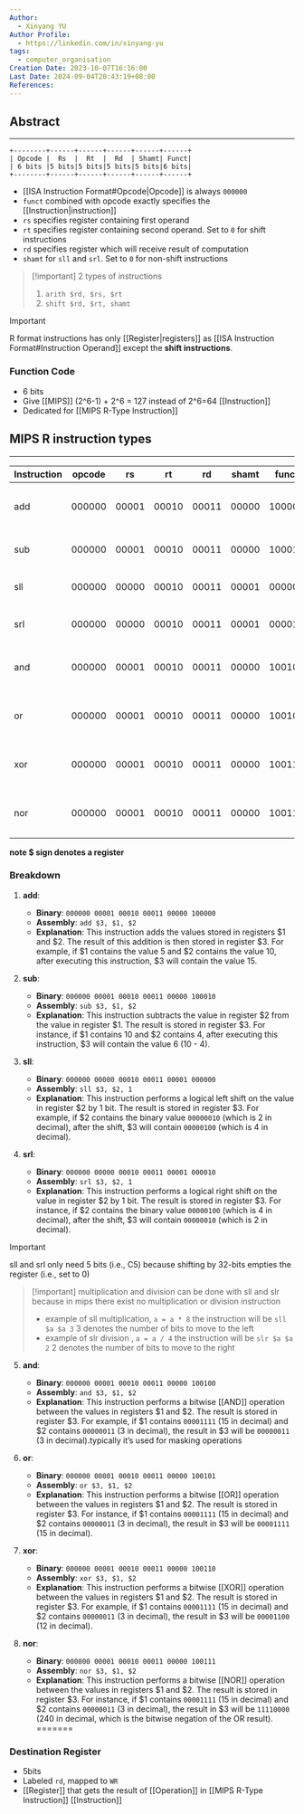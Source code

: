 ```yaml
---
Author:
  - Xinyang YU
Author Profile:
  - https://linkedin.com/in/xinyang-yu
tags:
  - computer_organisation
Creation Date: 2023-10-07T16:16:00
Last Date: 2024-09-04T20:43:19+08:00
References: 
---
```

## Abstract
---
```
+--------+------+------+------+------+------+
| Opcode |  Rs  |  Rt  |  Rd  | Shamt| Funct|
| 6 bits |5 bits|5 bits|5 bits|5 bits|6 bits|
+--------+------+------+------+------+------+
```

- [[ISA Instruction Format#Opcode|Opcode]] is always `000000`
- `funct` combined with opcode exactly specifies the [[Instruction|instruction]]
- `rs` specifies register containing first operand
- `rt` specifies register containing second operand. Set to `0` for shift instructions
- `rd` specifies register which will receive result of computation
- `shamt` for `sll` and `srl`. Set to `0` for non-shift instructions


>[!important] 2 types of instructions
> 1. `arith $rd, $rs, $rt`
> 2. `shift $rd, $rt, shamt`

>[!important]
> R format instructions has only [[Register|registers]] as [[ISA Instruction Format#Instruction Operand]] except the **shift instructions**.
### Function Code
- 6 bits 
- Give [[MIPS]] (2^6-1) + 2^6 = 127 instead of 2^6=64 [[Instruction]]
- Dedicated for [[MIPS R-Type Instruction]] 


## MIPS R instruction types 
--- 


| Instruction | opcode | rs    | rt    | rd    | shamt | funct  | Explanation                                |
| ----------- | ------ | ----- | ----- | ----- | ----- | ------ | ------------------------------------------ |
| add         | 000000 | 00001 | 00010 | 00011 | 00000 | 100000 | Adds the values in $1 and $2, stores in $3 |
| sub         | 000000 | 00001 | 00010 | 00011 | 00000 | 100010 | Subtracts $2 from $1, stores in $3         |
| sll         | 000000 | 00000 | 00010 | 00011 | 00001 | 000000 | Shift $2 left by 1, stores in $3           |
| srl         | 000000 | 00000 | 00010 | 00011 | 00001 | 000010 | Shift $2 right by 1, stores in $3          |
| and         | 000000 | 00001 | 00010 | 00011 | 00000 | 100100 | Bitwise AND of $1 and $2, stores in $3     |
| or          | 000000 | 00001 | 00010 | 00011 | 00000 | 100101 | Bitwise OR of $1 and $2, stores in $3      |
| xor         | 000000 | 00001 | 00010 | 00011 | 00000 | 100110 | Bitwise XOR of $1 and $2, stores in $3     |
| nor         | 000000 | 00001 | 00010 | 00011 | 00000 | 100111 | Bitwise NOR of $1 and $2, stores in $3     |
**note $ sign denotes a register**
###  Breakdown

1. **add**: 
   - **Binary**: `000000 00001 00010 00011 00000 100000`
   - **Assembly**: `add $3, $1, $2`
   - **Explanation**: This instruction adds the values stored in registers $1 and $2. The result of this addition is then stored in register $3. For example, if $1 contains the value 5 and $2 contains the value 10, after executing this instruction, $3 will contain the value 15.

2. **sub**: 
   - **Binary**: `000000 00001 00010 00011 00000 100010`
   - **Assembly**: `sub $3, $1, $2`
   - **Explanation**: This instruction subtracts the value in register $2 from the value in register $1. The result is stored in register $3. For instance, if $1 contains 10 and $2 contains 4, after executing this instruction, $3 will contain the value 6 (10 - 4).

3. **sll**: 
   - **Binary**: `000000 00000 00010 00011 00001 000000`
   - **Assembly**: `sll $3, $2, 1`
   - **Explanation**: This instruction performs a logical left shift on the value in register $2 by 1 bit. The result is stored in register $3. For example, if $2 contains the binary value `00000010` (which is 2 in decimal), after the shift, $3 will contain `00000100` (which is 4 in decimal).

4. **srl**: 
   - **Binary**: `000000 00000 00010 00011 00001 000010`
   - **Assembly**: `srl $3, $2, 1`
   - **Explanation**: This instruction performs a logical right shift on the value in register $2 by 1 bit. The result is stored in register $3. For instance, if $2 contains the binary value `00000100` (which is 4 in decimal), after the shift, $3 will contain `00000010` (which is 2 in decimal). 
   

>[!important]
>    
>sll and srl only need 5 bits (i.e., C5) because
shifting by 32-bits empties the register (i.e., set to 0)
>    

>[!important] multiplication and division
> can be done with sll and slr because in mips there exist no multiplication or division instruction 
>
>- example of sll multiplication, `a = a * 8` the instruction will be `sll $a $a 3` 3 denotes the number of bits to move to the left
>- example of slr division , `a = a / 4` the instruction will be `slr $a $a 2` 2 denotes the number of bits to move to the right 



5. **and**: 
   - **Binary**: `000000 00001 00010 00011 00000 100100`
   - **Assembly**: `and $3, $1, $2`
   - **Explanation**: This instruction performs a bitwise [[AND]] operation between the values in registers $1 and $2. The result is stored in register $3. For example, if $1 contains `00001111` (15 in decimal) and $2 contains `00000011` (3 in decimal), the result in $3 will be `00000011` (3 in decimal).typically it’s used for masking operations 

6. **or**: 
   - **Binary**: `000000 00001 00010 00011 00000 100101`
   - **Assembly**: `or $3, $1, $2`
   - **Explanation**: This instruction performs a bitwise [[OR]] operation between the values in registers $1 and $2. The result is stored in register $3. For instance, if $1 contains `00001111` (15 in decimal) and $2 contains `00000011` (3 in decimal), the result in $3 will be `00001111` (15 in decimal).

7. **xor**: 
   - **Binary**: `000000 00001 00010 00011 00000 100110`
   - **Assembly**: `xor $3, $1, $2`
   - **Explanation**: This instruction performs a bitwise [[XOR]] operation between the values in registers $1 and $2. The result is stored in register $3. For example, if $1 contains `00001111` (15 in decimal) and $2 contains `00000011` (3 in decimal), the result in $3 will be `00001100` (12 in decimal).

8. **nor**: 
   - **Binary**: `000000 00001 00010 00011 00000 100111`
   - **Assembly**: `nor $3, $1, $2`
   - **Explanation**: This instruction performs a bitwise [[NOR]] operation between the values in registers $1 and $2. The result is stored in register $3. For instance, if $1 contains `00001111` (15 in decimal) and $2 contains `00000011` (3 in decimal), the result in $3 will be `11110000` (240 in decimal, which is the bitwise negation of the OR result).
=======
### Destination Register 
- 5bits
- Labeled `rd`, mapped to `WR`
- [[Register]] that gets the result of [[Operation]] in [[MIPS R-Type Instruction]] [[Instruction]]
